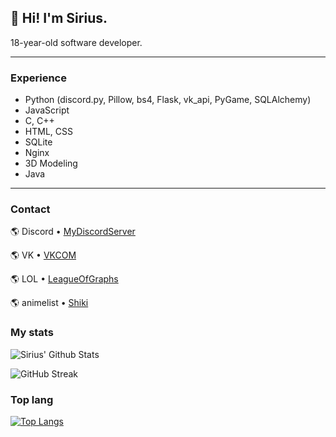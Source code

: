## 👋 **Hi! I'm Sirius.**  

18-year-old software developer.

---

### Experience

- Python (discord.py, Pillow, bs4, Flask, vk_api, PyGame, SQLAlchemy)  
- JavaScript
- С, C++
- HTML, CSS  
- SQLite
- Nginx
- 3D Modeling
- Java

---

### Contact


🌎 Discord • [MyDiscordServer](https://discord.gg/RvpgayjGDw)

🌎 VK • [VKCOM](https://vk.com/id594567825)

🌎 LOL • [LeagueOfGraphs](https://www.leagueofgraphs.com/summoner/ru/BelazGOD)

🌎 animelist • [Shiki](https://shikimori.one/NightGod)



### My stats


![Sirius' Github Stats](https://github-readme-stats.vercel.app/api?username=51Sirius&hide=issues,prs&show_icons=true&theme=radical)


![GitHub Streak](https://github-readme-streak-stats.herokuapp.com/?user=51Sirius&show_icons=true&theme=radical)


### Top lang

[![Top Langs](https://github-readme-stats.vercel.app/api/top-langs/?username=51Sirius&show_icons=true&theme=radical)](https://github.com/anuraghazra/github-readme-stats)
